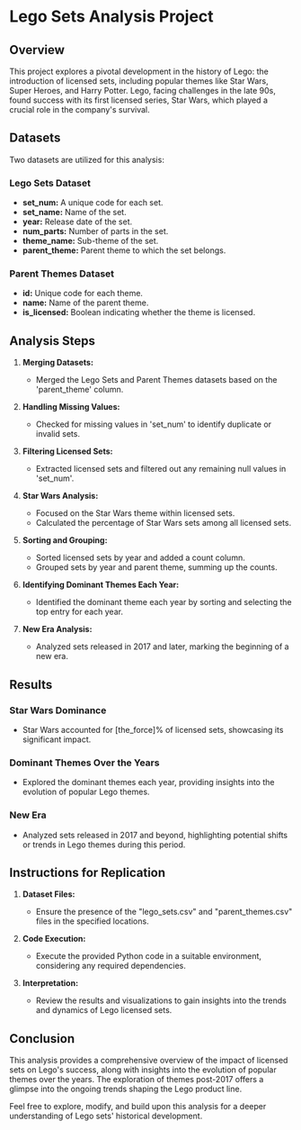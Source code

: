 # Lego Sets Analysis Project

## Overview
This project explores a pivotal development in the history of Lego: the introduction of licensed sets, including popular themes like Star Wars, Super Heroes, and Harry Potter. Lego, facing challenges in the late 90s, found success with its first licensed series, Star Wars, which played a crucial role in the company's survival.

## Datasets
Two datasets are utilized for this analysis:

### Lego Sets Dataset
- **set_num:** A unique code for each set.
- **set_name:** Name of the set.
- **year:** Release date of the set.
- **num_parts:** Number of parts in the set.
- **theme_name:** Sub-theme of the set.
- **parent_theme:** Parent theme to which the set belongs.

### Parent Themes Dataset
- **id:** Unique code for each theme.
- **name:** Name of the parent theme.
- **is_licensed:** Boolean indicating whether the theme is licensed.

## Analysis Steps

1. **Merging Datasets:**
   - Merged the Lego Sets and Parent Themes datasets based on the 'parent_theme' column.

2. **Handling Missing Values:**
   - Checked for missing values in 'set_num' to identify duplicate or invalid sets.

3. **Filtering Licensed Sets:**
   - Extracted licensed sets and filtered out any remaining null values in 'set_num'.

4. **Star Wars Analysis:**
   - Focused on the Star Wars theme within licensed sets.
   - Calculated the percentage of Star Wars sets among all licensed sets.

5. **Sorting and Grouping:**
   - Sorted licensed sets by year and added a count column.
   - Grouped sets by year and parent theme, summing up the counts.

6. **Identifying Dominant Themes Each Year:**
   - Identified the dominant theme each year by sorting and selecting the top entry for each year.

7. **New Era Analysis:**
   - Analyzed sets released in 2017 and later, marking the beginning of a new era.

## Results

### Star Wars Dominance
- Star Wars accounted for [the_force]% of licensed sets, showcasing its significant impact.

### Dominant Themes Over the Years
- Explored the dominant themes each year, providing insights into the evolution of popular Lego themes.

### New Era
- Analyzed sets released in 2017 and beyond, highlighting potential shifts or trends in Lego themes during this period.

## Instructions for Replication

1. **Dataset Files:**
   - Ensure the presence of the "lego_sets.csv" and "parent_themes.csv" files in the specified locations.

2. **Code Execution:**
   - Execute the provided Python code in a suitable environment, considering any required dependencies.

3. **Interpretation:**
   - Review the results and visualizations to gain insights into the trends and dynamics of Lego licensed sets.

## Conclusion
This analysis provides a comprehensive overview of the impact of licensed sets on Lego's success, along with insights into the evolution of popular themes over the years. The exploration of themes post-2017 offers a glimpse into the ongoing trends shaping the Lego product line.

Feel free to explore, modify, and build upon this analysis for a deeper understanding of Lego sets' historical development.
